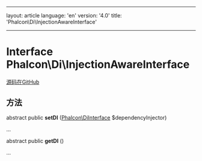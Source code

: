 * * *

layout: article language: 'en' version: '4.0' title: 'Phalcon\Di\InjectionAwareInterface'

* * *

# Interface **Phalcon\Di\InjectionAwareInterface**

<a href="https://github.com/phalcon/cphalcon/tree/v4.0.0/phalcon/di/injectionawareinterface.zep" class="btn btn-default btn-sm">源码在GitHub</a>

## 方法

abstract public **setDI** ([Phalcon\DiInterface](Phalcon_DiInterface) $dependencyInjector)

...

abstract public **getDI** ()

...